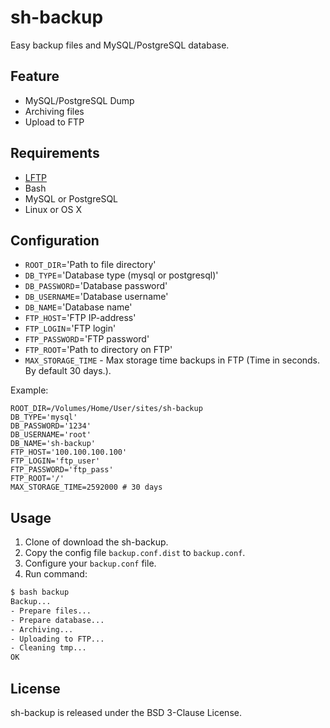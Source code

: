 sh-backup
=========

Easy backup files and MySQL/PostgreSQL database.

Feature
-------

- MySQL/PostgreSQL Dump
- Archiving files
- Upload to FTP

Requirements
------------

- [LFTP](https://github.com/lavv17/lftp)
- Bash
- MySQL or PostgreSQL
- Linux or OS X

Configuration
-------------

- `ROOT_DIR`='Path to file directory'
- `DB_TYPE`='Database type (mysql or postgresql)'
- `DB_PASSWORD`='Database password'
- `DB_USERNAME`='Database username'
- `DB_NAME`='Database name'
- `FTP_HOST`='FTP IP-address'
- `FTP_LOGIN`='FTP login'
- `FTP_PASSWORD`='FTP password'
- `FTP_ROOT`='Path to directory on FTP'
- `MAX_STORAGE_TIME` - Max storage time backups in FTP (Time in seconds. By default 30 days.).

Example:

```
ROOT_DIR=/Volumes/Home/User/sites/sh-backup
DB_TYPE='mysql'
DB_PASSWORD='1234'
DB_USERNAME='root'
DB_NAME='sh-backup'
FTP_HOST='100.100.100.100'
FTP_LOGIN='ftp_user'
FTP_PASSWORD='ftp_pass'
FTP_ROOT='/'
MAX_STORAGE_TIME=2592000 # 30 days
```

Usage
-----

1. Clone of download the sh-backup.
2. Copy the config file `backup.conf.dist` to `backup.conf`.
3. Configure your `backup.conf` file.
4. Run command:

```bash
$ bash backup
Backup...
- Prepare files...
- Prepare database...
- Archiving...
- Uploading to FTP...
- Cleaning tmp...                                 
OK
```

License
-------

sh-backup is released under the BSD 3-Clause License.
